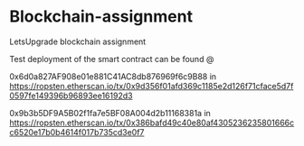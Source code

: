 # Blockchain-assignment

LetsUpgrade blockchain assignment

Test deployment of the smart contract can be found @ 

0x6d0a827AF908e01e881C41AC8db876969f6c9B88 in https://ropsten.etherscan.io/tx/0x9d356f01afd369c1185e2d126f71cface5d7f0597fe149396b96893ee16192d3
 
0x9b3b5DF9A5B02f1fa7e5BF08A004d2b11168381a in https://ropsten.etherscan.io/tx/0x386bafd49c40e80af4305236235801666cc6520e17b0b4614f017b735cd3e0f7

